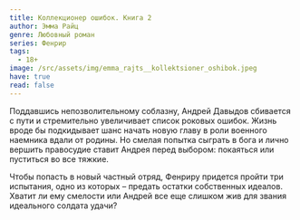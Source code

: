```yaml
---
title: Коллекционер ошибок. Книга 2
author: Эмма Райц
genre: Любовный роман
series: Фенрир
tags:
  - 18+
image: /src/assets/img/emma_rajts__kollektsioner_oshibok.jpeg
have: true
read: false
---
```

Поддавшись непозволительному соблазну, Андрей Давыдов сбивается с пути и стремительно увеличивает список роковых ошибок. Жизнь вроде бы подкидывает шанс начать новую главу в роли военного наемника вдали от родины. Но смелая попытка сыграть в бога и лично вершить правосудие ставит Андрея перед выбором: покаяться или пуститься во все тяжкие.

Чтобы попасть в новый частный отряд, Фенриру придется пройти три испытания, одно из которых – предать остатки собственных идеалов. Хватит ли ему смелости или Андрей все еще слишком жив для звания идеального солдата удачи?
